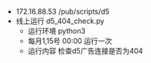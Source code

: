 * 172.16.88.53 /pub/scripts/d5
* 线上运行 d5_404_check.py 
  * 运行环境 python3 
  * 每月1,15号 00:00 运行一次
  * 运行内容 检查d5广告连接是否为404
